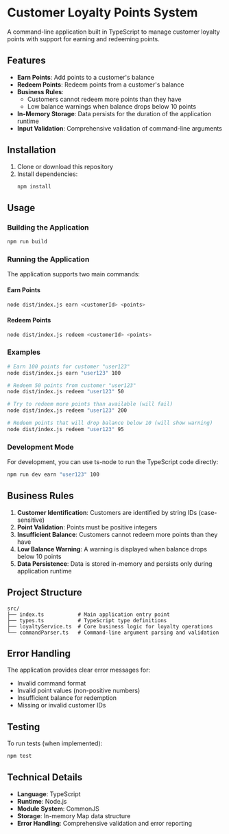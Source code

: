 # Customer Loyalty Points System

A command-line application built in TypeScript to manage customer loyalty points with support for earning and redeeming points.

## Features

- **Earn Points**: Add points to a customer's balance
- **Redeem Points**: Redeem points from a customer's balance
- **Business Rules**: 
  - Customers cannot redeem more points than they have
  - Low balance warnings when balance drops below 10 points
- **In-Memory Storage**: Data persists for the duration of the application runtime
- **Input Validation**: Comprehensive validation of command-line arguments

## Installation

1. Clone or download this repository
2. Install dependencies:
   ```bash
   npm install
   ```

## Usage

### Building the Application

```bash
npm run build
```

### Running the Application

The application supports two main commands:

#### Earn Points
```bash
node dist/index.js earn <customerId> <points>
```

#### Redeem Points
```bash
node dist/index.js redeem <customerId> <points>
```

### Examples

```bash
# Earn 100 points for customer "user123"
node dist/index.js earn "user123" 100

# Redeem 50 points from customer "user123"
node dist/index.js redeem "user123" 50

# Try to redeem more points than available (will fail)
node dist/index.js redeem "user123" 200

# Redeem points that will drop balance below 10 (will show warning)
node dist/index.js redeem "user123" 95
```

### Development Mode

For development, you can use ts-node to run the TypeScript code directly:

```bash
npm run dev earn "user123" 100
```

## Business Rules

1. **Customer Identification**: Customers are identified by string IDs (case-sensitive)
2. **Point Validation**: Points must be positive integers
3. **Insufficient Balance**: Customers cannot redeem more points than they have
4. **Low Balance Warning**: A warning is displayed when balance drops below 10 points
5. **Data Persistence**: Data is stored in-memory and persists only during application runtime

## Project Structure

```
src/
├── index.ts           # Main application entry point
├── types.ts           # TypeScript type definitions
├── loyaltyService.ts  # Core business logic for loyalty operations
└── commandParser.ts   # Command-line argument parsing and validation
```

## Error Handling

The application provides clear error messages for:
- Invalid command format
- Invalid point values (non-positive numbers)
- Insufficient balance for redemption
- Missing or invalid customer IDs

## Testing

To run tests (when implemented):
```bash
npm test
```

## Technical Details

- **Language**: TypeScript
- **Runtime**: Node.js
- **Module System**: CommonJS
- **Storage**: In-memory Map data structure
- **Error Handling**: Comprehensive validation and error reporting 